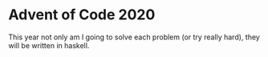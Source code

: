 # Advent of Code 2020

This year not only am I going to solve each problem (or try really hard), they will be written in haskell.
